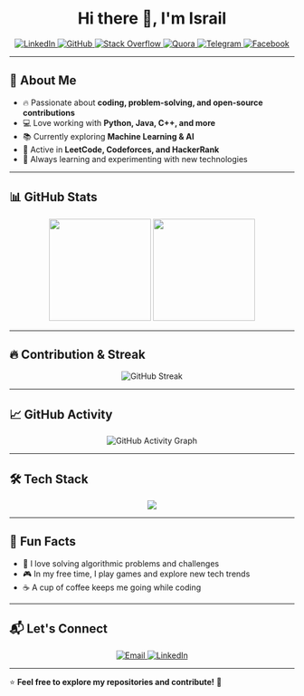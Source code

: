 <h1 align="center">Hi there 👋, I'm Israil</h1>  

<p align="center">
  <a href="https://www.linkedin.com/in/israil445/">
    <img src="https://img.shields.io/badge/LinkedIn-%230077B5.svg?style=for-the-badge&logo=linkedin&logoColor=white" alt="LinkedIn">
  </a>
  <a href="https://github.com/Israil445">
    <img src="https://img.shields.io/badge/GitHub-181717?style=for-the-badge&logo=github&logoColor=white" alt="GitHub">
  </a>
  <a href="https://stackoverflow.com/users/19773027/israil">
    <img src="https://img.shields.io/badge/Stack%20Overflow-F58025?style=for-the-badge&logo=stackoverflow&logoColor=white" alt="Stack Overflow">
  </a>
  <a href="https://www.quora.com/profile/Md-Israil-Hosen-2">
    <img src="https://img.shields.io/badge/Quora-B92B27?style=for-the-badge&logo=quora&logoColor=white" alt="Quora">
  </a>
  <a href="https://t.me/Israil445">
    <img src="https://img.shields.io/badge/Telegram-2CA5E0?style=for-the-badge&logo=telegram&logoColor=white" alt="Telegram">
  </a>
  <a href="https://www.facebook.com/md.israilhosen.927">
    <img src="https://img.shields.io/badge/Facebook-1877F2?style=for-the-badge&logo=facebook&logoColor=white" alt="Facebook">
  </a>
</p>

---

## 🚀 About Me  

- 🔥 Passionate about **coding, problem-solving, and open-source contributions**  
- 💻 Love working with **Python, Java, C++, and more**  
- 📚 Currently exploring **Machine Learning & AI**  
- 🎯 Active in **LeetCode, Codeforces, and HackerRank**  
- 🌱 Always learning and experimenting with new technologies  

---

## 📊 GitHub Stats  

<p align="center">
  <img height="180px" src="https://github-readme-stats.vercel.app/api?username=Israil445&show_icons=true&hide_border=true&theme=tokyonight&count_private=true" />
  <img height="180px" src="https://github-readme-stats.vercel.app/api/top-langs/?username=Israil445&layout=compact&hide_border=true&theme=tokyonight&count_private=true" />
</p>

---

## 🔥 Contribution & Streak  

<p align="center">
  <img src="https://github-readme-streak-stats.herokuapp.com/?user=Israil445&theme=nightowl&fire=pink&currStreakNum=2FD3EB&sideLabels=F00" alt="GitHub Streak" />
</p>

---

## 📈 GitHub Activity  

<p align="center">
  <img src="https://github-readme-activity-graph.vercel.app/graph?username=Israil445&theme=react-dark&hide_border=true&area=true" alt="GitHub Activity Graph" />
</p>

---

## 🛠️ Tech Stack  

<p align="center">
  <img src="https://skillicons.dev/icons?i=python,cpp,js,html,css,react,nodejs,git,github,vscode,linux" />
</p>

---

## 🌟 Fun Facts  

- 🎯 I love solving algorithmic problems and challenges  
- 🎮 In my free time, I play games and explore new tech trends  
- ☕ A cup of coffee keeps me going while coding  

---

## 📬 Let's Connect  

<p align="center">
  <a href="mailto:israil445@example.com">
    <img src="https://img.shields.io/badge/Email-D14836?style=for-the-badge&logo=gmail&logoColor=white" alt="Email">
  </a>
  <a href="https://www.linkedin.com/in/israil445/">
    <img src="https://img.shields.io/badge/LinkedIn-%230077B5.svg?style=for-the-badge&logo=linkedin&logoColor=white" alt="LinkedIn">
  </a>
</p>

---

⭐ **Feel free to explore my repositories and contribute!** 🚀  
